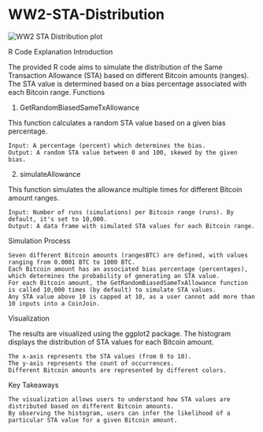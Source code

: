 # WW2-STA-Distribution

![WW2 STA Distribution plot](https://i.imgur.com/L7fn17Y.png)

R Code Explanation
Introduction

The provided R code aims to simulate the distribution of the Same Transaction Allowance (STA) based on different Bitcoin amounts (ranges). The STA value is determined based on a bias percentage associated with each Bitcoin range.
Functions
1. GetRandomBiasedSameTxAllowance

This function calculates a random STA value based on a given bias percentage.

    Input: A percentage (percent) which determines the bias.
    Output: A random STA value between 0 and 100, skewed by the given bias.

2. simulateAllowance

This function simulates the allowance multiple times for different Bitcoin amount ranges.

    Input: Number of runs (simulations) per Bitcoin range (runs). By default, it's set to 10,000.
    Output: A data frame with simulated STA values for each Bitcoin range.

Simulation Process

    Seven different Bitcoin amounts (rangesBTC) are defined, with values ranging from 0.0001 BTC to 1000 BTC.
    Each Bitcoin amount has an associated bias percentage (percentages), which determines the probability of generating an STA value.
    For each Bitcoin amount, the GetRandomBiasedSameTxAllowance function is called 10,000 times (by default) to simulate STA values.
    Any STA value above 10 is capped at 10, as a user cannot add more than 10 inputs into a CoinJoin.

Visualization

The results are visualized using the ggplot2 package. The histogram displays the distribution of STA values for each Bitcoin amount.

    The x-axis represents the STA values (from 0 to 10).
    The y-axis represents the count of occurrences.
    Different Bitcoin amounts are represented by different colors.

Key Takeaways

    The visualization allows users to understand how STA values are distributed based on different Bitcoin amounts.
    By observing the histogram, users can infer the likelihood of a particular STA value for a given Bitcoin amount.
